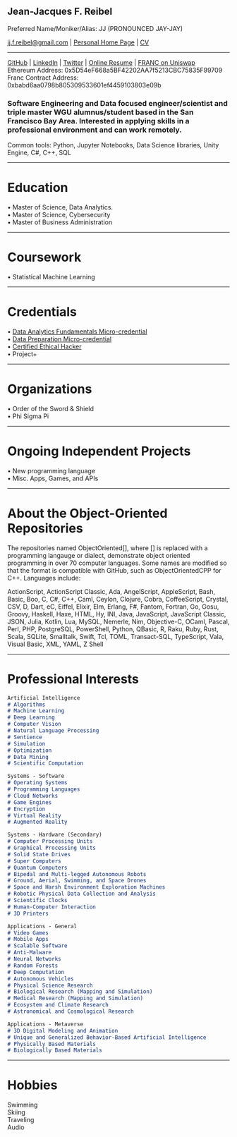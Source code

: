 ## Jean-Jacques F. Reibel    
Preferred Name/Moniker/Alias: JJ (PRONOUNCED JAY-JAY)    

jj.f.reibel@gmail.com | [Personal Home Page](https://jjfreibel.wixsite.com/home) | [CV](https://jjfreibel.wixsite.com/home/CV)    


____________________________________________________________________________________________________________________________________
[GitHub](https://github.com/JJFReibel) | [LinkedIn](http://www.linkedin.com/in/jj-reibel) | [Twitter](https://twitter.com/jean_reibel) | [Online Resume](https://sites.google.com/view/jj-reibel) | [FRANC on Uniswap](https://app.uniswap.org/#/swap?outputCurrency=0xbabd6aa0798b805309533601ef4459103803e09b)       
Ethereum Address: 0x5D54eF668a5BF42202AA7f5213CBC75835F99709  
Franc Contract Address: 0xbabd6aa0798b805309533601ef4459103803e09b  

### Software Engineering and Data focused engineer/scientist and triple master WGU alumnus/student based in the San Francisco Bay Area. Interested in applying skills in a professional environment and can work remotely.

Common tools: Python, Jupyter Notebooks, Data Science libraries, Unity Engine, C#, C++, SQL

____________________________________________________________________________________________________________________________________

# Education
• Master of Science, Data Analytics.     
• Master of Science, Cybersecurity  
• Master of Business Administration  

____________________________________________________________________________________________________________________________________

# Coursework
• Statistical Machine Learning  

____________________________________________________________________________________________________________________________________

# Credentials
• [Data Analytics Fundamentals Micro-credential](https://api.badgr.io/public/assertions/rZmbnxEJSyuhUihylZOmTw)     
• [Data Preparation Micro-credential](https://api.badgr.io/public/assertions/VxElP-ftQW29949Tb1uh6w)     
• [Certified Ethical Hacker](https://aspen.eccouncil.org/VerifyBadge?&type=certification&a=vp1VEDsr3JTQaPYsoO0hBKIfBWaffPfg1XMgf32gbbM=)     
• Project+    

____________________________________________________________________________________________________________________________________

# Organizations
• Order of the Sword & Shield  
• Phi Sigma Pi  

____________________________________________________________________________________________________________________________________

# Ongoing Independent Projects
• New programming language  
• Misc. Apps, Games, and APIs  

____________________________________________________________________________________________________________________________________

# About the Object-Oriented Repositories
The repositories named ObjectOriented[], where [] is replaced with a programming langauge or dialect, demonstrate object oriented programming in over 70 computer languages. Some names are modified so that the format is compatible with GitHub, such as ObjectOrientedCPP for C++. Languages include:  

ActionScript, ActionScript Classic, Ada, AngelScript, AppleScript, Bash, Basic, Boo, C, C#, C++, Caml, Ceylon, Clojure, Cobra, CoffeeScript, Crystal, CSV, D, Dart, eC, Eiffel, Elixir, Elm, Erlang, F#, Fantom, Fortran, Go, Gosu, Groovy, Haskell, Haxe, HTML, Hy, INI, Java, JavaScript, JavaScript Classic, JSON, Julia, Kotlin, Lua, MySQL, Nemerle, Nim, Objective-C, OCaml, Pascal, Perl, PHP, PostgreSQL, PowerShell, Python, QBasic, R, Raku, Ruby, Rust, Scala, SQLite, Smalltalk, Swift, Tcl, TOML, Transact-SQL, TypeScript, Vala, Visual Basic, XML, YAML, Z Shell  

____________________________________________________________________________________________________________________________________

# Professional Interests

```markdown
Artificial Intelligence
# Algorithms
# Machine Learning
# Deep Learning
# Computer Vision
# Natural Language Processing
# Sentience
# Simulation
# Optimization
# Data Mining
# Scientific Computation

Systems - Software
# Operating Systems
# Programming Languages
# Cloud Networks
# Game Engines
# Encryption
# Virtual Reality
# Augmented Reality

Systems - Hardware (Secondary)
# Computer Processing Units
# Graphical Processing Units
# Solid State Drives
# Super Computers
# Quantum Computers
# Bipedal and Multi-legged Autonomous Robots
# Ground, Aerial, Swimming, and Space Drones
# Space and Harsh Environment Exploration Machines
# Robotic Physical Data Collection and Analysis
# Scientific Clocks
# Human-Computer Interaction
# 3D Printers

Applications - General
# Video Games
# Mobile Apps
# Scalable Software
# Anti-Malware
# Neural Networks
# Random Forests
# Deep Computation
# Autonomous Vehicles
# Physical Science Research
# Biological Research (Mapping and Simulation)
# Medical Research (Mapping and Simulation)
# Ecosystem and Climate Research
# Astronomical and Cosmological Research

Applications - Metaverse
# 3D Digital Modeling and Animation
# Unique and Generalized Behavior-Based Artificial Intelligence
# Physically Based Materials
# Biologically Based Materials

```

____________________________________________________________________________________________________________________________________

# Hobbies
Swimming     
Skiing     
Traveling  
Audio    
   
